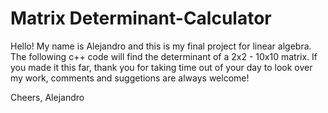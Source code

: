# Matrix Determinant-Calculator
Hello!
My name is Alejandro and this is my final project for linear algebra. 
The following c++ code will find the determinant of a 2x2 - 10x10 matrix. 
If you made it this far, thank you for taking time out of your day to look over my work, comments and suggetions are always welcome!

Cheers,
Alejandro

